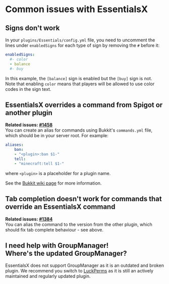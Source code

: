 # Common issues with EssentialsX

## Signs don't work
In your `plugins/Essentials/config.yml` file, you need to uncomment the lines under `enabledSigns` for each type of sign by removing the `#` before it:
```yaml
enabledSigns:
  #- color
  - balance
  #- buy
```
In this example, the `[balance]` sign is enabled but the `[buy]` sign is not.  
Note that enabling `color` means that players will be allowed to use color codes in the sign text.

## EssentialsX overrides a command from Spigot or another plugin
**Related issues: [#1458](/drtshock/Essentials/issue/1458)**  
You can create an alias for commands using Bukkit's `commands.yml` file, which should be in your server root. For example:
```yaml
aliases:
    ban:
    - "<plugin>:ban $1-"
    tell:
    - "minecraft:tell $1-"
```
where `<plugin>` is a placeholder for a plugin name.

See the [Bukkit wiki page](https://bukkit.gamepedia.com/Commands.yml#aliases) for more information.

## Tab completion doesn't work for commands that override an EssentialsX command
**Related issues: [#1384](/drtshock/Essentials/issue/1384)**  
You can alias the command to the version from the other plugin, which should fix tab complete behaviour - see above.

## I need help with GroupManager! <br /> Where's the updated GroupManager?
EssentialsX does not support GroupManager as it is an outdated and broken plugin. We recommend you switch to [LuckPerms](https://github.com/lucko/LuckPerms) as it is still an actively maintained and regularly updated plugin.
